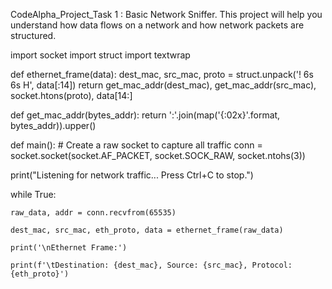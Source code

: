 CodeAlpha_Project_Task 1 : Basic Network Sniffer.
This project will help you understand how data flows on a network and how network packets are structured.


import socket 
import struct
import textwrap

def ethernet_frame(data): dest_mac, src_mac, proto = struct.unpack('! 6s 6s H', 
data[:14]) return get_mac_addr(dest_mac), 
get_mac_addr(src_mac), socket.htons(proto), data[14:]

def get_mac_addr(bytes_addr): return ':'.join(map('{:02x}'.format, bytes_addr)).upper()

def main(): # Create a raw socket to capture all traffic conn = socket.socket(socket.AF_PACKET, socket.SOCK_RAW, socket.ntohs(3))


 print("Listening for network traffic... Press Ctrl+C to stop.")

while True:
    
    raw_data, addr = conn.recvfrom(65535)
    
    dest_mac, src_mac, eth_proto, data = ethernet_frame(raw_data)
    
    print('\nEthernet Frame:')
    
    print(f'\tDestination: {dest_mac}, Source: {src_mac}, Protocol: {eth_proto}')
